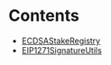 

# Contents
- [ECDSAStakeRegistry](ECDSAStakeRegistry.sol/abstract.ECDSAStakeRegistry.md)
- [EIP1271SignatureUtils](EIP1271SignatureUtils.sol/library.EIP1271SignatureUtils.md)
